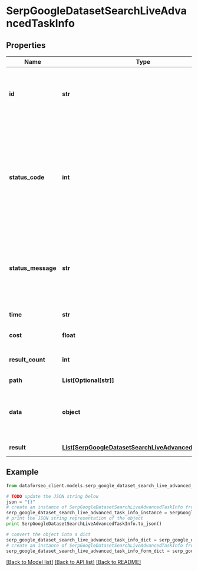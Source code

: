 # SerpGoogleDatasetSearchLiveAdvancedTaskInfo


## Properties

Name | Type | Description | Notes
------------ | ------------- | ------------- | -------------
**id** | **str** | task identifier unique task identifier in our system in the UUID format | [optional] 
**status_code** | **int** | status code of the task generated by DataForSEO, can be within the following range: 10000-60000 you can find the full list of the response codes here | [optional] 
**status_message** | **str** | informational message of the task you can find the full list of general informational messages here | [optional] 
**time** | **str** | execution time, seconds | [optional] 
**cost** | **float** | total tasks cost, USD | [optional] 
**result_count** | **int** | number of elements in the result array | [optional] 
**path** | **List[Optional[str]]** | URL path | [optional] 
**data** | **object** | contains the same parameters that you specified in the POST request | [optional] 
**result** | [**List[SerpGoogleDatasetSearchLiveAdvancedResultInfo]**](SerpGoogleDatasetSearchLiveAdvancedResultInfo.md) | array of results | [optional] 

## Example

```python
from dataforseo_client.models.serp_google_dataset_search_live_advanced_task_info import SerpGoogleDatasetSearchLiveAdvancedTaskInfo

# TODO update the JSON string below
json = "{}"
# create an instance of SerpGoogleDatasetSearchLiveAdvancedTaskInfo from a JSON string
serp_google_dataset_search_live_advanced_task_info_instance = SerpGoogleDatasetSearchLiveAdvancedTaskInfo.from_json(json)
# print the JSON string representation of the object
print SerpGoogleDatasetSearchLiveAdvancedTaskInfo.to_json()

# convert the object into a dict
serp_google_dataset_search_live_advanced_task_info_dict = serp_google_dataset_search_live_advanced_task_info_instance.to_dict()
# create an instance of SerpGoogleDatasetSearchLiveAdvancedTaskInfo from a dict
serp_google_dataset_search_live_advanced_task_info_form_dict = serp_google_dataset_search_live_advanced_task_info.from_dict(serp_google_dataset_search_live_advanced_task_info_dict)
```
[[Back to Model list]](../README.md#documentation-for-models) [[Back to API list]](../README.md#documentation-for-api-endpoints) [[Back to README]](../README.md)


